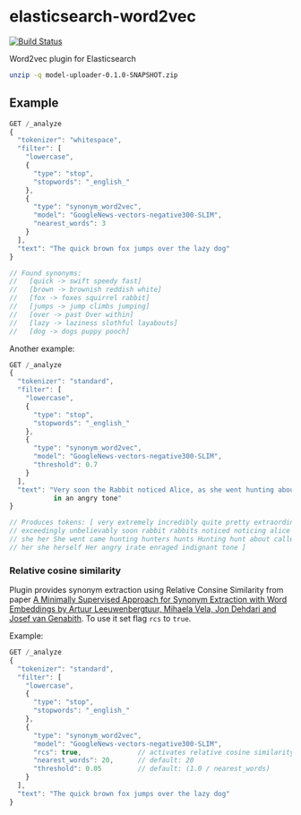 # elasticsearch-word2vec
[![Build Status](https://travis-ci.org/adelean/elasticsearch-word2vec.svg?branch=master)](https://travis-ci.org/adelean/elasticsearch-word2vec)

Word2vec plugin for Elasticsearch

```bash
unzip -q model-uploader-0.1.0-SNAPSHOT.zip
```

## Example

```js
GET /_analyze
{
  "tokenizer": "whitespace",
  "filter": [
    "lowercase",
    {
      "type": "stop",
      "stopwords": "_english_"
    },
    {
      "type": "synonym_word2vec",
      "model": "GoogleNews-vectors-negative300-SLIM",
      "nearest_words": 3
    }
  ],
  "text": "The quick brown fox jumps over the lazy dog"
}

// Found synonyms:
//   [quick -> swift speedy fast]
//   [brown -> brownish reddish white]
//   [fox -> foxes squirrel rabbit]
//   [jumps -> jump climbs jumping]
//   [over -> past Over within]
//   [lazy -> laziness slothful layabouts]
//   [dog -> dogs puppy pooch]
```

Another example:

```js
GET /_analyze
{
  "tokenizer": "standard",
  "filter": [
    "lowercase",
    {
      "type": "stop",
      "stopwords": "_english_"
    },
    {
      "type": "synonym_word2vec",
      "model": "GoogleNews-vectors-negative300-SLIM",
      "threshold": 0.7
    }
  ],
  "text": "Very soon the Rabbit noticed Alice, as she went hunting about, and called out to her
           in an angry tone"
}

// Produces tokens: [ very extremely incredibly quite pretty extraordinarily 
// exceedingly unbelievably soon rabbit rabbits noticed noticing alice
// she her She went came hunting hunters hunts Hunting hunt about called out
// her she herself Her angry irate enraged indignant tone ]
```

### Relative cosine similarity

Plugin provides synonym extraction using Relative Consine Similarity from paper [A Minimally Supervised Approach for 
Synonym Extraction with Word Embeddings by Artuur Leeuwenbergtuur, Mihaela Vela, Jon Dehdari and
Josef van Genabith](https://ufal.mff.cuni.cz/pbml/105/art-leeuwenberg-et-al.pdf). To use it set flag `rcs` to `true`.

Example:

```js
GET /_analyze
{
  "tokenizer": "standard",
  "filter": [
    "lowercase",
    {
      "type": "stop",
      "stopwords": "_english_"
    },
    {
      "type": "synonym_word2vec",
      "model": "GoogleNews-vectors-negative300-SLIM",
      "rcs": true,              // activates relative cosine similarity
      "nearest_words": 20,      // default: 20
      "threshold": 0.05         // default: (1.0 / nearest_words)
    }
  ],
  "text": "The quick brown fox jumps over the lazy dog"
}
``` 

